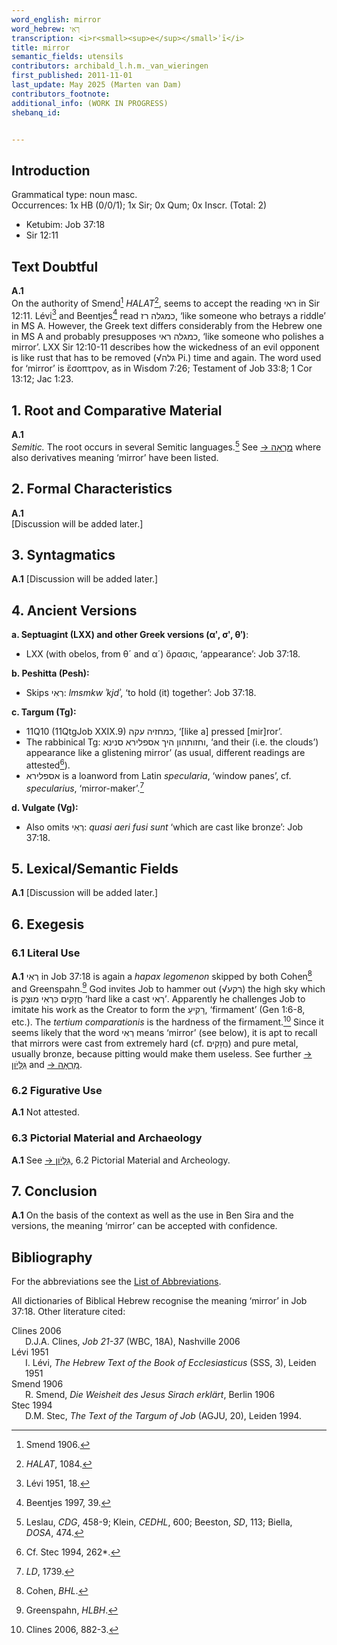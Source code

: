 ```yaml
---
word_english: mirror    
word_hebrew: רְאִי   
transcription: <i>r<small><sup>e</sup></small>ʾī</i>    
title: mirror    
semantic_fields: utensils   
contributors: archibald_l.h.m._van_wieringen   
first_published: 2011-11-01   
last_update: May 2025 (Marten van Dam)   
contributors_footnote:    
additional_info: (WORK IN PROGRESS)      
shebanq_id:  


---
```


<span id="I"></span>
## Introduction

Grammatical type: noun masc. <br> 
Occurrences:   1x HB (0/0/1); 1x Sir; 0x Qum; 0x Inscr.  (Total: 2)

* Ketubim: Job 37:18
* Sir 12:11


## Text Doubtful

<b>A.1</b>  
On the authority of Smend[^1] <i>HALAT</i>[^2], seems to accept the reading <span dir="rtl">ראי</span>  in Sir 12:11. Lévi[^3] and Beentjes[^4] read <span dir="rtl">רז</span> <span dir="rtl">כמגלה</span>, ‘like someone who betrays a riddle’ in MS A. However, the Greek text differs considerably from the Hebrew one in MS A and probably presupposes <span dir="rtl">ראי</span> <span dir="rtl">כמגלה</span>, ‘like someone who polishes a mirror’. LXX Sir 12:10-11 describes how the wickedness of an evil opponent is like rust that has to be removed (√<span dir="rtl">גלה</span> Pi.) time and again. The word used for ‘mirror’ is ἔσοπτρον, as in Wisdom 7:26; Testament of Job 33:8; 1 Cor 13:12; Jac 1:23.


## 1. <a id="RCM"></a>Root and Comparative Material

<b>A.1</b>  
<i>Semitic.</i>
 The root occurs in several Semitic languages.[^5]  See <a href=https://otw-site.eu/wp-content/uploads/2017/07/mrah.pdf target="_blank">→ <span dir="rtl">מַרְאָה</span></a> where also derivatives meaning ‘mirror’ have been listed.

## 2. Formal Characteristics

<b>A.1</b>  
[Discussion will be added later.]



## 3. Syntagmatics

<b>A.1</b> 
[Discussion will be added later.]


## <a id="AV"></a>4. Ancient Versions

<b>a. Septuagint (LXX) and other Greek versions (αʹ, σʹ, θʹ)</b>:  

* LXX (with obelos, from θ´ and α´) ὅρασις, ‘appearance’: Job 37:18.


<b>b.  Peshitta (Pesh):</b>  

* Skips <span dir="rtl">רְאִי</span>: <i>lmsmkw ʾkjdʾ</i>, ‘to hold (it) together’: Job 37:18.



<b>c. Targum (Tg):</b>  

* 11Q10 (11QtgJob XXIX.9) <span dir="rtl">עקה</span> <span dir="rtl">כמחזיה</span>, ‘[like a] pressed [mir]ror’. 
* The rabbinical Tg: <span dir="rtl">סנינא</span> <span dir="rtl">אספלירא</span> <span dir="rtl">היך</span> <span dir="rtl">וחזותהון</span>, ‘and their (i.e. the clouds’) appearance like a  glistening mirror’ (as usual, different readings are attested[^6]).
* <span dir="rtl">אספלירא</span> is a loanword from Latin <i>specularia</i>, ‘window panes’, cf. <i>specularius</i>, ‘mirror-maker’.[^7]


<b>d.  Vulgate (Vg):</b>  

* Also omits <span dir="rtl">רְאִי</span>: <i>quasi aeri fusi sunt</i> ‘which are cast like bronze’: Job 37:18.



## 5. Lexical/Semantic Fields

<b>A.1</b> 
[Discussion will be added later.]


## 6. Exegesis

### 6.1 Literal Use

<b>A.1</b>
<span dir="rtl">רְאִי</span> in Job 37:18 is again a <i>hapax legomenon</i> skipped by both Cohen[^8] and Greenspahn.[^9] God invites Job to hammer out (√<span dir="rtl">רקע</span>)  the high sky which is  <span dir="rtl">מוּצָק</span> <span dir="rtl">כִּרְאִי</span> <span dir="rtl">חֲזָקִים</span> ‘hard like a cast <span dir="rtl">רְאִי</span>’. Apparently he challenges Job to imitate his work as the Creator to form the <span dir="rtl">רָקִיעַ</span>, ‘firmament’ (Gen 1:6-8, etc.). The <i>tertium comparationis</i> is the hardness of the firmament.[^10] Since it seems likely that the word <span dir="rtl">רְאִי</span> means ‘mirror’ (see below), it is apt to recall that mirrors were cast from extremely hard (cf. <span dir="rtl">חֲזָקִים</span>) and pure metal, usually bronze, because pitting would make them useless. See further  <a href=https://sahd-online.com/words/gillayon/ target="_blank">→ <span dir="rtl">גִּלָּיֹון</span></a> and <a href=https://otw-site.eu/wp-content/uploads/2017/07/mrah.pdf target="_blank">→ <span dir="rtl">מַרְאָה</span></a>.


### 6.2 Figurative Use

<b>A.1</b> 
Not attested.



### 6.3 Pictorial Material and Archaeology

<b>A.1</b> 
See <a href=https://sahd-online.com/words/gillayon/ target="_blank">→ <span dir="rtl">גִּלָּיֹון</span></a>, 6.2 Pictorial Material and Archeology.

## 7. Conclusion

<b>A.1</b>
On the basis of the context as well as the use in Ben Sira and the versions, the meaning ‘mirror’ can be accepted with confidence. 


## Bibliography

For the abbreviations see the 
<a href="/store/abbreviations/">List of Abbreviations</a>.

All dictionaries of Biblical Hebrew recognise the meaning ‘mirror’ in Job 37:18. Other literature cited: 

<div style="padding-left: 22px; text-indent: -22px;">
Clines 2006<br>
D.J.A. Clines, <i>Job 21-37</i> (WBC, 18A), Nashville 2006 </div>

<div style="padding-left: 22px; text-indent: -22px;">
Lévi 1951<br>
I. Lévi, <i>The Hebrew Text of the Book of Ecclesiasticus</i> (SSS, 3), Leiden 1951 </div>

<div style="padding-left: 22px; text-indent: -22px;">
Smend 1906<br>
R. Smend, <i>Die Weisheit des Jesus Sirach erklärt</i>, Berlin 1906 </div>

<div style="padding-left: 22px; text-indent: -22px;">
Stec 1994<br>
D.M. Stec, <i>The Text of the Targum of Job</i> (AGJU, 20), Leiden 1994.</div>

[^1]: Smend 1906.
[^2]: <i>HALAT</i>, 1084.
[^3]: Lévi 1951, 18.
[^4]: Beentjes 1997, 39.
[^5]: Leslau, <i>CDG</i>, 458-9; Klein, <i>CEDHL</i>, 600; Beeston, <i>SD</i>, 113; Biella,<br> <i>DOSA</i>, 474.
[^6]: Cf. Stec 1994, 262*.
[^7]: <i>LD</i>, 1739.
[^8]: Cohen, <i>BHL</i>.
[^9]: Greenspahn, <i>HLBH</i>.
[^10]: Clines 2006, 882-3.




